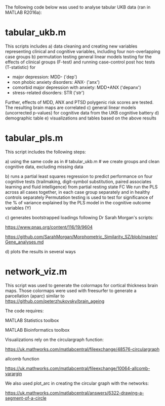The following code below was used to analyse tabular UKB data (ran in MATLAB R2016a):

# tabular_ukb.m
This scripts includes 
a) data cleaning and creating new variables representing clinical and cognitive variables, including four non-overlapping case groups
b) permutation testing general linear models testing for the effects of clinical groups (F-test) and running case-control post hoc tests (T-statistic) for 
- major depression: MDD- ('dep')
- non phobic anxiety disorders: ANX- ('anx')
- comorbid major depression with anxiety: MDD+ANX ('depanx') 
- stress-related disorders: STR ('str')

Further, effects of MDD, ANX and PTSD polygenic risk scores are tested. 
The resulting brain maps are correlated 
c) general linear models (uncorrected p-values) for cognitive data from the UKB cognitive battery
d) demographic table
e) visualizations and tables based on the above results 

# tabular_pls.m
This script includes the following steps:

a) using the same code as in # tabular_ukb.m # we create groups and clean cognitive data, excluding missing data

b) runs a partial least squares regression to predict performance on four cognitive tests (trailmaking, digit-symbol substitution, paired associates learning and fluid intelligence) from partial resting state FC
We run the PLS across all cases together, in each case group separately and in healthy controls separately
Permutation testing is used to test for significance of the % of variance explained by the PLS model in the cognitive outcome variables (Y)

c) generates bootstrapped loadings following Dr Sarah Morgan's scripts:

https://www.pnas.org/content/116/19/9604

https://github.com/SarahMorgan/Morphometric_Similarity_SZ/blob/master/Gene_analyses.md

d) plots the results in several ways

# network_viz.m
This script was used to generate the colormaps for cortical thickness brain maps. Those colormaps were used with freesurfer to generate a parcellation (aparc) similar to https://github.com/peterzhukovsky/brain_ageing

The code requires:

MATLAB Statistics toolbox

MATLAB Bioinformatics toolbox

Visualizations rely on the circulargraph function:

https://uk.mathworks.com/matlabcentral/fileexchange/48576-circulargraph

allcomb function

https://uk.mathworks.com/matlabcentral/fileexchange/10064-allcomb-varargin

We also used plot_arc in creating the circular graph with the networks:

https://uk.mathworks.com/matlabcentral/answers/6322-drawing-a-segment-of-a-circle

